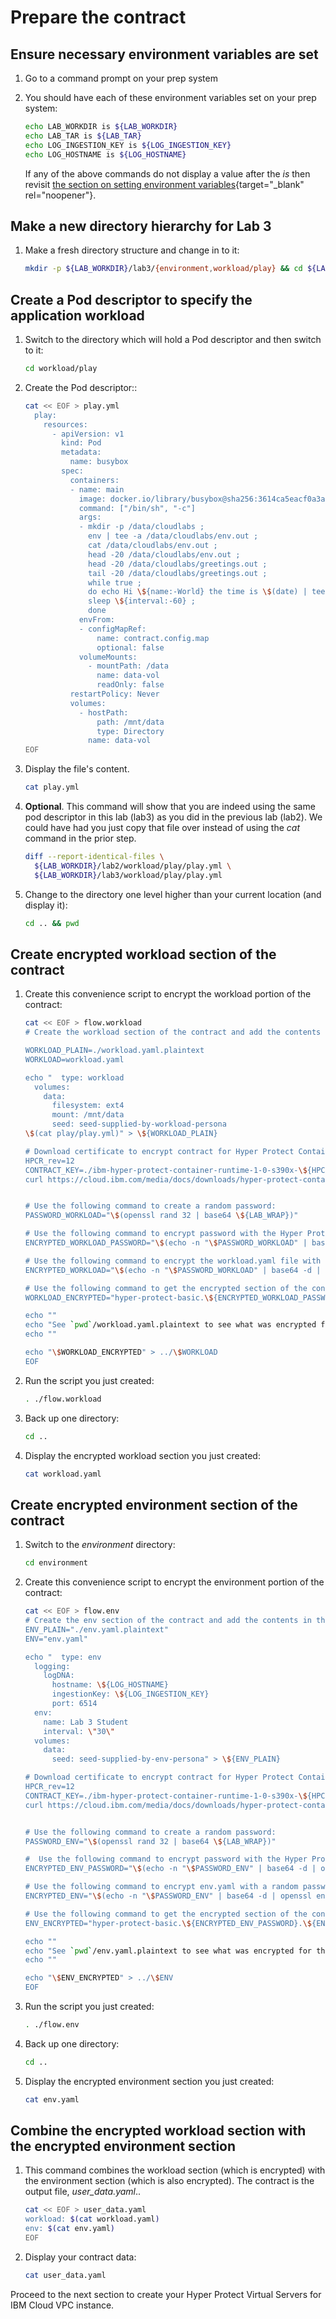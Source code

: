 # Prepare the contract 

## Ensure necessary environment variables are set
    
1. Go to a command prompt on your prep system

2. You should have each of these environment variables set on your prep system:

    ``` bash
    echo LAB_WORKDIR is ${LAB_WORKDIR}
    echo LAB_TAR is ${LAB_TAR}
    echo LOG_INGESTION_KEY is ${LOG_INGESTION_KEY}
    echo LOG_HOSTNAME is ${LOG_HOSTNAME}
    ```  
         
    If any of the above commands do not display a value after the _is_ then revisit [the section on setting environment variables](../prereqs/setup.md){target="_blank" rel="noopener"}.
             
## Make a new directory hierarchy for Lab 3

1. Make a fresh directory structure and change in to it:

    ``` bash
    mkdir -p ${LAB_WORKDIR}/lab3/{environment,workload/play} && cd ${LAB_WORKDIR}/lab3
    ```

## Create a Pod descriptor to specify the application workload

1. Switch to the  directory which will hold a Pod descriptor and then switch to it:

    ``` bash
    cd workload/play
    ```

2. Create the Pod descriptor::

    ``` bash
    cat << EOF > play.yml    
      play:
        resources:
          - apiVersion: v1
            kind: Pod
            metadata:
              name: busybox
            spec:
              containers:
              - name: main
                image: docker.io/library/busybox@sha256:3614ca5eacf0a3a1bcc361c939202a974b4902b9334ff36eb29ffe9011aaad83
                command: ["/bin/sh", "-c"]
                args:
                - mkdir -p /data/cloudlabs ;
                  env | tee -a /data/cloudlabs/env.out ;
                  cat /data/cloudlabs/env.out ;
                  head -20 /data/cloudlabs/env.out ;
                  head -20 /data/cloudlabs/greetings.out ;
                  tail -20 /data/cloudlabs/greetings.out ;
                  while true ;
                  do echo Hi \${name:-World} the time is \$(date) | tee -a /data/cloudlabs/greetings.out ;
                  sleep \${interval:-60} ; 
                  done
                envFrom:
                - configMapRef:
                    name: contract.config.map
                    optional: false
                volumeMounts: 
                  - mountPath: /data
                    name: data-vol
                    readOnly: false
              restartPolicy: Never
              volumes:
                - hostPath:
                    path: /mnt/data
                    type: Directory
                  name: data-vol
    EOF
    ```

3. Display the file's content.

    ``` bash
    cat play.yml
    ```

1. **Optional**.  This command will show that you are indeed using the same pod descriptor in this lab (lab3)  as you did in the previous lab (lab2).  We could have had you just copy that file over instead of using the *cat* command in the prior step.


    ``` bash
    diff --report-identical-files \
      ${LAB_WORKDIR}/lab2/workload/play/play.yml \
      ${LAB_WORKDIR}/lab3/workload/play/play.yml
    ```

5. Change to the directory one level higher than your current location (and display it):

    ``` bash
    cd .. && pwd
    ```
## Create encrypted workload section of the contract    

1. Create this convenience script to encrypt the workload portion of the contract:
 
    ``` bash
    cat << EOF > flow.workload
    # Create the workload section of the contract and add the contents in the workload.yaml file.
    
    WORKLOAD_PLAIN=./workload.yaml.plaintext
    WORKLOAD=workload.yaml
    
    echo "  type: workload
      volumes:
        data:
          filesystem: ext4
          mount: /mnt/data
          seed: seed-supplied-by-workload-persona
    \$(cat play/play.yml)" > \${WORKLOAD_PLAIN}
    
    # Download certificate to encrypt contract for Hyper Protect Container Runtime:
    HPCR_rev=12
    CONTRACT_KEY=./ibm-hyper-protect-container-runtime-1-0-s390x-\${HPCR_rev}-encrypt.crt
    curl https://cloud.ibm.com/media/docs/downloads/hyper-protect-container-runtime/ibm-hyper-protect-container-runtime-1-0-s390x-\${HPCR_rev}-encrypt.crt > \${CONTRACT_KEY}
    
    
    # Use the following command to create a random password:
    PASSWORD_WORKLOAD="\$(openssl rand 32 | base64 \${LAB_WRAP})"
    
    # Use the following command to encrypt password with the Hyper Protect Container Runtime Contract Encryption Key:
    ENCRYPTED_WORKLOAD_PASSWORD="\$(echo -n "\$PASSWORD_WORKLOAD" | base64 -d | openssl rsautl -encrypt -inkey \$CONTRACT_KEY -certin | base64 \${LAB_WRAP})"
    
    # Use the following command to encrypt the workload.yaml file with a random password:
    ENCRYPTED_WORKLOAD="\$(echo -n "\$PASSWORD_WORKLOAD" | base64 -d | openssl enc -aes-256-cbc -pbkdf2 -pass stdin -in "\$WORKLOAD_PLAIN" | base64 \${LAB_WRAP})"
    
    # Use the following command to get the encrypted section of the contract:
    WORKLOAD_ENCRYPTED="hyper-protect-basic.\${ENCRYPTED_WORKLOAD_PASSWORD}.\${ENCRYPTED_WORKLOAD}"
    
    echo ""
    echo "See `pwd`/workload.yaml.plaintext to see what was encrypted for the workload section of your contract"
    echo ""
    
    echo "\$WORKLOAD_ENCRYPTED" > ../\$WORKLOAD
    EOF
    ```

2. Run the script you just created:

    ``` bash
    . ./flow.workload
    ```

3. Back up one directory:

    ``` bash
    cd ..
    ```

4. Display the encrypted workload section you just created:  

    ``` bash
    cat workload.yaml
    ```

## Create encrypted environment section of the contract

1. Switch to the *environment* directory:

    ``` bash
    cd environment
    ```

2. Create this convenience script to encrypt the environment portion of the contract:


    ``` bash
    cat << EOF > flow.env
    # Create the env section of the contract and add the contents in the env.yaml file.
    ENV_PLAIN="./env.yaml.plaintext"
    ENV="env.yaml"
    
    echo "  type: env
      logging:
        logDNA:
          hostname: \${LOG_HOSTNAME}
          ingestionKey: \${LOG_INGESTION_KEY}
          port: 6514
      env:
        name: Lab 3 Student
        interval: \"30\"
      volumes:
        data:
          seed: seed-supplied-by-env-persona" > \${ENV_PLAIN}
    
    # Download certificate to encrypt contract for Hyper Protect Container Runtime:
    HPCR_rev=12
    CONTRACT_KEY=./ibm-hyper-protect-container-runtime-1-0-s390x-\${HPCR_rev}-encrypt.crt
    curl https://cloud.ibm.com/media/docs/downloads/hyper-protect-container-runtime/\$CONTRACT_KEY > \$CONTRACT_KEY
    
    
    # Use the following command to create a random password:
    PASSWORD_ENV="\$(openssl rand 32 | base64 \${LAB_WRAP})"
    
    #  Use the following command to encrypt password with the Hyper Protect Container Runtime Contract Encryption Key:
    ENCRYPTED_ENV_PASSWORD="\$(echo -n "\$PASSWORD_ENV" | base64 -d | openssl rsautl -encrypt -inkey \$CONTRACT_KEY -certin | base64 \${LAB_WRAP} )"
    
    # Use the following command to encrypt env.yaml with a random password:
    ENCRYPTED_ENV="\$(echo -n "\$PASSWORD_ENV" | base64 -d | openssl enc -aes-256-cbc -pbkdf2 -pass stdin -in "\$ENV_PLAIN" | base64 \${LAB_WRAP})"
    
    # Use the following command to get the encrypted section of the contract:
    ENV_ENCRYPTED="hyper-protect-basic.\${ENCRYPTED_ENV_PASSWORD}.\${ENCRYPTED_ENV}"
    
    echo ""
    echo "See `pwd`/env.yaml.plaintext to see what was encrypted for the env section of your contract"
    echo ""
    
    echo "\$ENV_ENCRYPTED" > ../\$ENV
    EOF
    ```

3. Run the script you just created:

    ``` bash
    . ./flow.env
    ```

4. Back up one directory:

    ``` bash
    cd ..
    ```

5. Display the encrypted environment section you just created:  

    ``` bash
    cat env.yaml
    ```
## Combine the encrypted workload section with the encrypted environment  section

1. This command combines the workload section (which is encrypted) with the environment section (which is also encrypted).  The contract is the output file, _user_data.yaml_.. 

    ``` bash
    cat << EOF > user_data.yaml
    workload: $(cat workload.yaml)
    env: $(cat env.yaml)
    EOF
    ```
   
2. Display your contract data:

    ``` bash
    cat user_data.yaml
    ```

Proceed to the next section to create your Hyper Protect Virtual Servers for IBM Cloud VPC instance.

